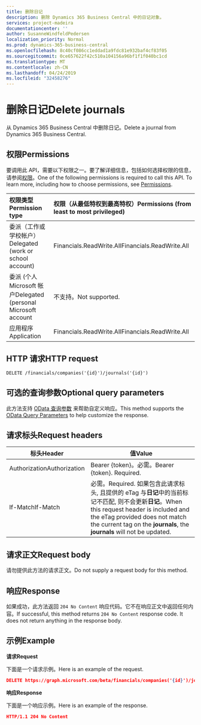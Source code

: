 ```yaml
---
title: 删除日记
description: 删除 Dynamics 365 Business Central 中的日记对象。
services: project-madeira
documentationcenter: ''
author: SusanneWindfeldPedersen
localization_priority: Normal
ms.prod: dynamics-365-business-central
ms.openlocfilehash: 8c40cf086cc1eddad1a9fdc81e932baf4cf83f05
ms.sourcegitcommit: 0ce657622f42c510a104156a96bf1f1f040bc1cd
ms.translationtype: MT
ms.contentlocale: zh-CN
ms.lasthandoff: 04/24/2019
ms.locfileid: "32458276"
---
```

# <a name="delete-journals"></a><span data-ttu-id="95c29-103">删除日记</span><span class="sxs-lookup"><span data-stu-id="95c29-103">Delete journals</span></span>
<span data-ttu-id="95c29-104">从 Dynamics 365 Business Central 中删除日记。</span><span class="sxs-lookup"><span data-stu-id="95c29-104">Delete a journal from Dynamics 365 Business Central.</span></span>

## <a name="permissions"></a><span data-ttu-id="95c29-105">权限</span><span class="sxs-lookup"><span data-stu-id="95c29-105">Permissions</span></span>
<span data-ttu-id="95c29-p101">要调用此 API，需要以下权限之一。要了解详细信息，包括如何选择权限的信息，请参阅[权限](/graph/permissions-reference)。</span><span class="sxs-lookup"><span data-stu-id="95c29-p101">One of the following permissions is required to call this API. To learn more, including how to choose permissions, see [Permissions](/graph/permissions-reference).</span></span>

|<span data-ttu-id="95c29-108">权限类型</span><span class="sxs-lookup"><span data-stu-id="95c29-108">Permission type</span></span> |<span data-ttu-id="95c29-109">权限（从最低特权到最高特权）</span><span class="sxs-lookup"><span data-stu-id="95c29-109">Permissions (from least to most privileged)</span></span>|
|:---------------|:------------------------------------------|
|<span data-ttu-id="95c29-110">委派（工作或学校帐户）</span><span class="sxs-lookup"><span data-stu-id="95c29-110">Delegated (work or school account)</span></span>|<span data-ttu-id="95c29-111">Financials.ReadWrite.All</span><span class="sxs-lookup"><span data-stu-id="95c29-111">Financials.ReadWrite.All</span></span> |
|<span data-ttu-id="95c29-112">委派 (个人 Microsoft 帐户</span><span class="sxs-lookup"><span data-stu-id="95c29-112">Delegated (personal Microsoft account</span></span>|<span data-ttu-id="95c29-113">不支持。</span><span class="sxs-lookup"><span data-stu-id="95c29-113">Not supported.</span></span>|
|<span data-ttu-id="95c29-114">应用程序</span><span class="sxs-lookup"><span data-stu-id="95c29-114">Application</span></span>|<span data-ttu-id="95c29-115">Financials.ReadWrite.All</span><span class="sxs-lookup"><span data-stu-id="95c29-115">Financials.ReadWrite.All</span></span>|

## <a name="http-request"></a><span data-ttu-id="95c29-116">HTTP 请求</span><span class="sxs-lookup"><span data-stu-id="95c29-116">HTTP request</span></span>
```
DELETE /financials/companies('{id}')/journals('{id}')
```

## <a name="optional-query-parameters"></a><span data-ttu-id="95c29-117">可选的查询参数</span><span class="sxs-lookup"><span data-stu-id="95c29-117">Optional query parameters</span></span>
<span data-ttu-id="95c29-118">此方法支持 [OData 查询参数](/graph/query-parameters) 来帮助自定义响应。</span><span class="sxs-lookup"><span data-stu-id="95c29-118">This method supports the [OData Query Parameters](/graph/query-parameters) to help customize the response.</span></span>

## <a name="request-headers"></a><span data-ttu-id="95c29-119">请求标头</span><span class="sxs-lookup"><span data-stu-id="95c29-119">Request headers</span></span>
|<span data-ttu-id="95c29-120">标头</span><span class="sxs-lookup"><span data-stu-id="95c29-120">Header</span></span>         |<span data-ttu-id="95c29-121">值</span><span class="sxs-lookup"><span data-stu-id="95c29-121">Value</span></span>                     |
|---------------|--------------------------|
|<span data-ttu-id="95c29-122">Authorization</span><span class="sxs-lookup"><span data-stu-id="95c29-122">Authorization</span></span>  |<span data-ttu-id="95c29-p102">Bearer {token}。必需。</span><span class="sxs-lookup"><span data-stu-id="95c29-p102">Bearer {token}. Required.</span></span> |
|<span data-ttu-id="95c29-125">If-Match</span><span class="sxs-lookup"><span data-stu-id="95c29-125">If-Match</span></span>       |<span data-ttu-id="95c29-126">必需。</span><span class="sxs-lookup"><span data-stu-id="95c29-126">Required.</span></span> <span data-ttu-id="95c29-127">如果包含此请求标头, 且提供的 eTag 与**日记**中的当前标记不匹配, 则不会更新**日记**。</span><span class="sxs-lookup"><span data-stu-id="95c29-127">When this request header is included and the eTag provided does not match the current tag on the **journals**, the **journals** will not be updated.</span></span> |

## <a name="request-body"></a><span data-ttu-id="95c29-128">请求正文</span><span class="sxs-lookup"><span data-stu-id="95c29-128">Request body</span></span>

<span data-ttu-id="95c29-129">请勿提供此方法的请求正文。</span><span class="sxs-lookup"><span data-stu-id="95c29-129">Do not supply a request body for this method.</span></span>

## <a name="response"></a><span data-ttu-id="95c29-130">响应</span><span class="sxs-lookup"><span data-stu-id="95c29-130">Response</span></span>

<span data-ttu-id="95c29-p104">如果成功，此方法返回 ```204 No Content``` 响应代码。它不在响应正文中返回任何内容。</span><span class="sxs-lookup"><span data-stu-id="95c29-p104">If successful, this method returns ```204 No Content``` response code. It does not return anything in the response body.</span></span>

## <a name="example"></a><span data-ttu-id="95c29-133">示例</span><span class="sxs-lookup"><span data-stu-id="95c29-133">Example</span></span>

<span data-ttu-id="95c29-134">**请求**</span><span class="sxs-lookup"><span data-stu-id="95c29-134">**Request**</span></span>

<span data-ttu-id="95c29-135">下面是一个请求示例。</span><span class="sxs-lookup"><span data-stu-id="95c29-135">Here is an example of the request.</span></span>

```json
DELETE https://graph.microsoft.com/beta/financials/companies('{id}')/journals('{id}')
```

<span data-ttu-id="95c29-136">**响应**</span><span class="sxs-lookup"><span data-stu-id="95c29-136">**Response**</span></span> 

<span data-ttu-id="95c29-137">下面是一个响应示例。</span><span class="sxs-lookup"><span data-stu-id="95c29-137">Here is an example of the response.</span></span> 

```json
HTTP/1.1 204 No Content
```
